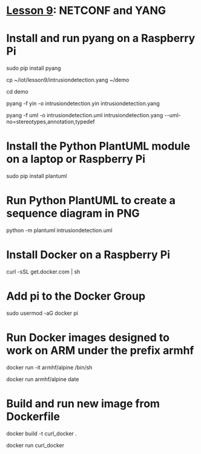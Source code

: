 # <a href="https://goo.gl/RIzzfl">Lesson 9</a>: NETCONF and YANG

# Install and run pyang on a Raspberry Pi

sudo pip install pyang

cp ~/iot/lesson9/intrusiondetection.yang ~/demo

cd demo

pyang -f yin -o intrusiondetection.yin intrusiondetection.yang

pyang -f uml -o intrusiondetection.uml intrusiondetection.yang --uml-no=stereotypes,annotation,typedef

# Install the Python PlantUML module on a laptop or Raspberry Pi

sudo pip install plantuml

# Run Python PlantUML to create a sequence diagram in PNG

python -m plantuml intrusiondetection.uml

# Install Docker on a Raspberry Pi

curl -sSL get.docker.com | sh

# Add pi to the Docker Group

sudo usermod -aG docker pi

# Run Docker images designed to work on ARM under the prefix armhf

docker run -it armhf/alpine /bin/sh

docker run armhf/alpine date

# Build and run new image from Dockerfile

docker build -t curl_docker .

docker run curl_docker

